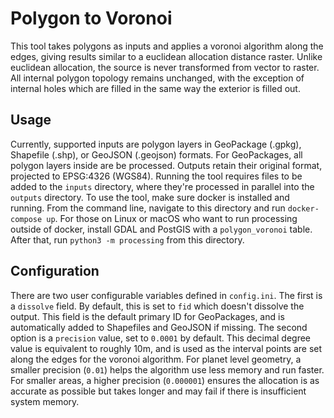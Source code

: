 # Polygon to Voronoi

This tool takes polygons as inputs and applies a voronoi algorithm along the edges, giving results similar to a euclidean allocation distance raster. Unlike euclidean allocation, the source is never transformed from vector to raster. All internal polygon topology remains unchanged, with the exception of internal holes which are filled in the same way the exterior is filled out.

## Usage

Currently, supported inputs are polygon layers in GeoPackage (.gpkg), Shapefile (.shp), or GeoJSON (.geojson) formats. For GeoPackages, all polygon layers inside are be processed. Outputs retain their original format, projected to EPSG:4326 (WGS84). Running the tool requires files to be added to the `inputs` directory, where they're processed in parallel into the `outputs` directory. To use the tool, make sure docker is installed and running. From the command line, navigate to this directory and run `docker-compose up`. For those on Linux or macOS who want to run processing outside of docker, install GDAL and PostGIS with a `polygon_voronoi` table. After that, run `python3 -m processing` from this directory.

## Configuration

There are two user configurable variables defined in `config.ini`. The first is a `dissolve` field. By default, this is set to `fid` which doesn't dissolve the output. This field is the default primary ID for GeoPackages, and is automatically added to Shapefiles and GeoJSON if missing. The second option is a `precision` value, set to `0.0001` by default. This decimal degree value is equivalent to roughly 10m, and is used as the interval points are set along the edges for the voronoi algorithm. For planet level geometry, a smaller precision (`0.01`) helps the algorithm use less memory and run faster. For smaller areas, a higher precision (`0.000001`) ensures the allocation is as accurate as possible but takes longer and may fail if there is insufficient system memory.
